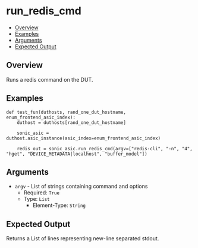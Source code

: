 # run_redis_cmd

- [Overview](#overview)
- [Examples](#examples)
- [Arguments](#arguments)
- [Expected Output](#expected-output)

## Overview
Runs a redis command on the DUT.

## Examples
```
def test_fun(duthosts, rand_one_dut_hostname, enum_frontend_asic_index):
    duthost = duthosts[rand_one_dut_hostname]

    sonic_asic = duthost.asic_instance(asic_index=enum_frontend_asic_index)

    redis_out = sonic_asic.run_redis_cmd(argv=["redis-cli", "-n", "4", "hget", "DEVICE_METADATA|localhost", "buffer_model"])
```

## Arguments
- `argv` - List of strings containing command and options
    - Required: `True`
    - Type: `List`
        - Element-Type: `String`

## Expected Output
Returns a List of lines representing new-line separated stdout.
